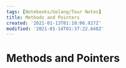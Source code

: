 ```yaml
---
tags: [Notebooks/Golang/Tour Notes]
title: Methods and Pointers
created: '2021-01-13T01:10:06.927Z'
modified: '2021-01-14T01:37:22.648Z'
---
```


# Methods and Pointers

